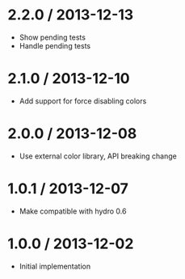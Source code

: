 
2.2.0 / 2013-12-13
==================

  * Show pending tests
  * Handle pending tests

2.1.0 / 2013-12-10
==================

  * Add support for force disabling colors

2.0.0 / 2013-12-08
==================

  * Use external color library, API breaking change

1.0.1 / 2013-12-07
==================

  * Make compatible with hydro 0.6

1.0.0 / 2013-12-02
==================

  * Initial implementation
